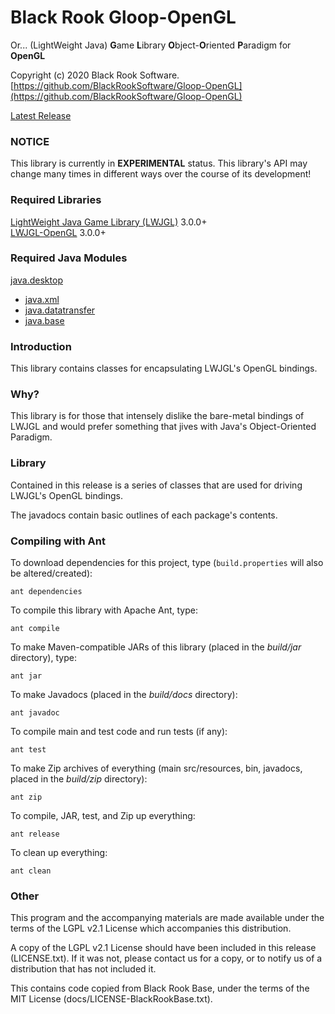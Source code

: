 # Black Rook Gloop-OpenGL
Or... (LightWeight Java) **G**ame **L**ibrary **O**bject-**O**riented **P**aradigm for **OpenGL**

Copyright (c) 2020 Black Rook Software.  
[https://github.com/BlackRookSoftware/Gloop-OpenGL](https://github.com/BlackRookSoftware/Gloop-OpenGL)

[Latest Release](https://github.com/BlackRookSoftware/Gloop-OpenGL/releases/latest)


### NOTICE

This library is currently in **EXPERIMENTAL** status. This library's API
may change many times in different ways over the course of its development!


### Required Libraries

[LightWeight Java Game Library (LWJGL)](https://www.lwjgl.org/download) 3.0.0+  
[LWJGL-OpenGL](https://www.lwjgl.org/download) 3.0.0+


### Required Java Modules

[java.desktop](https://docs.oracle.com/en/java/javase/11/docs/api/java.desktop/module-summary.html)  
* [java.xml](https://docs.oracle.com/en/java/javase/11/docs/api/java.xml/module-summary.html)  
* [java.datatransfer](https://docs.oracle.com/en/java/javase/11/docs/api/java.datatransfer/module-summary.html)  
* [java.base](https://docs.oracle.com/en/java/javase/11/docs/api/java.base/module-summary.html)  


### Introduction

This library contains classes for encapsulating LWJGL's OpenGL bindings.


### Why?

This library is for those that intensely dislike the bare-metal bindings of LWJGL and would prefer something
that jives with Java's Object-Oriented Paradigm.


### Library

Contained in this release is a series of classes that are used for driving LWJGL's OpenGL bindings.

The javadocs contain basic outlines of each package's contents.


### Compiling with Ant

To download dependencies for this project, type (`build.properties` will also be altered/created):

	ant dependencies

To compile this library with Apache Ant, type:

	ant compile

To make Maven-compatible JARs of this library (placed in the *build/jar* directory), type:

	ant jar

To make Javadocs (placed in the *build/docs* directory):

	ant javadoc

To compile main and test code and run tests (if any):

	ant test

To make Zip archives of everything (main src/resources, bin, javadocs, placed in the *build/zip* directory):

	ant zip

To compile, JAR, test, and Zip up everything:

	ant release

To clean up everything:

	ant clean
	
### Other

This program and the accompanying materials are made available under the 
terms of the LGPL v2.1 License which accompanies this distribution.

A copy of the LGPL v2.1 License should have been included in this release (LICENSE.txt).
If it was not, please contact us for a copy, or to notify us of a distribution
that has not included it. 

This contains code copied from Black Rook Base, under the terms of the MIT License (docs/LICENSE-BlackRookBase.txt).
